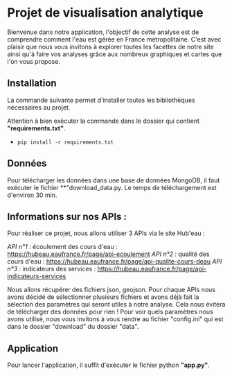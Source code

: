 # Projet de visualisation analytique

Bienvenue dans notre application, l'objectif de cette analyse est de comprendre comment l'eau est gérée en France métropolitaine. C'est avec plaisir que nous vous invitons à explorer toutes les facettes de notre site ainsi qu'à faire vos analyses grâce aux nombreux graphiques et cartes que l'on vous propose.

## Installation

La commande suivante permet d'installer toutes les bibliothèques nécessaires au projet.

Attention à bien exécuter la commande dans le dossier qui contient **"requirements.txt"**.

- ```pip install -r requirements.txt```

## Données

Pour télécharger les données dans une base de données MongoDB, il faut exécuter le fichier **"download_data.py. Le temps de téléchargement est d'environ 30 min.

## Informations sur nos APIs :

Pour réaliser ce projet, nous allons utiliser 3 APIs via le site Hub'eau :

*API n°1* : écoulement des cours d'eau  : https://hubeau.eaufrance.fr/page/api-ecoulement
*API n°2* : qualité des cours d'eau  : https://hubeau.eaufrance.fr/page/api-qualite-cours-deau
*API n°3* : indicateurs des services  : https://hubeau.eaufrance.fr/page/api-indicateurs-services

Nous allons récupérer des fichiers json, geojson. Pour chaque APIs nous avons décidé de sélectionner plusieurs fichiers et avons déjà fait la sélection des paramètres qui seront utiles à notre analyse. Cela nous évitera de télécharger des données pour rien ! Pour voir quels paramètres nous avons utilisé, nous vous invitons à vous rendre au fichier "config.ini" qui est dans le dossier "download" du dossier "data".

## Application

Pour lancer l'application, il suffit d'exécuter le fichier python **"app.py"**.